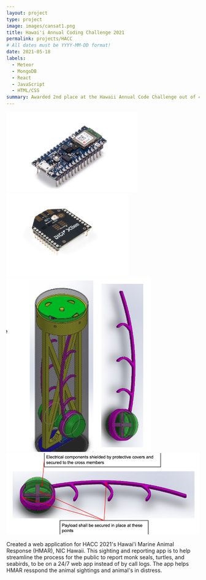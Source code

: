 ```yaml
---
layout: project
type: project
image: images/cansat1.png
title: Hawai'i Annual Coding Challenge 2021
permalink: projects/HACC
# All dates must be YYYY-MM-DD format!
date: 2021-05-18
labels:
  - Meteor
  - MongoDB
  - React
  - JavaScript 
  - HTML/CSS
summary: Awarded 2nd place at the Hawaii Annual Code Challenge out of 44 teams.
--- 
```


<div class="ui small rounded images">
  <img class="ui image" src="../images/cansat2.png">
  <img class="ui image" src="../images/cansat3.png">
  <img class="ui image" src="../images/cansat4.png">
  <img class="ui image" src="../images/cansat5.png">
</div>

Created a web application for HACC 2021's Hawai'i Marine Animal Response (HMAR), NIC Hawaii. This sighting and reporting app is to help streamline the process for the public to report monk seals, turtles, and seabirds, to be on a 24/7 web app instead of by call logs. The app helps HMAR resspond the animal sightings and animal's in distress. 

